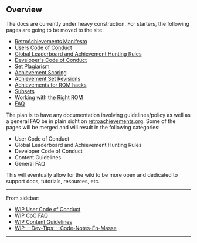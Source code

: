 ## Overview

The docs are currently under heavy construction. For starters, the following pages are going to be moved to the site:

- [RetroAchievements Manifesto](RetroAchievements-Manifesto)
- [Users Code of Conduct](Users-Code-of-Conduct)
- [Global Leaderboard and Achievement Hunting Rules](Global-Leaderboard-and-Achievement-Hunting-Rules)
- [Developer's Code of Conduct](/guidelines/developers/code-of-conduct)
- [Set Plagiarism](Set-Plagiarism)
- [Achievement Scoring](/developer-docs/achievement-scoring)
- [Achievement Set Revisions](/guidelines/content/achievement-set-revisions)
- [Achievements for ROM hacks](/guidelines/content/achievements-for-rom-hacks)
- [Subsets](/guidelines/content/subsets)
- [Working with the Right ROM](/guidelines/content/working-with-the-right-rom)
- [FAQ](/general/faq)

The plan is to have any documentation involving guidelines/policy as well as a general FAQ be in plain sight on [retroachievements.org](https://retroachievements.org). Some of the pages will be merged and will result in the following categories:

- User Code of Conduct
- Global Leaderboard and Achievement Hunting Rules
- Developer Code of Conduct
- Content Guidelines
- General FAQ

This will eventually allow for the wiki to be more open and dedicated to support docs, tutorials, resources, etc.

---

From sidebar:

- [WIP User Code of Conduct](WIP-User-Code-of-Conduct)
- [WIP CoC FAQ](WIP-CoC-FAQ)
- [WIP Content Guidelines](WIP-Content-Guidelines)
- [WIP---Dev-Tips---Code-Notes-En-Masse](WIP---Dev-Tips---Code-Notes-En-Masse)

---
